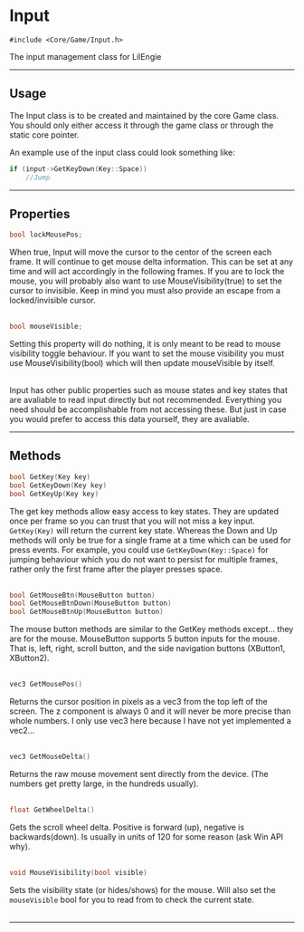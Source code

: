 # Input
`#include <Core/Game/Input.h>`

The input management class for LilEngie

---
## Usage
The Input class is to be created and maintained by the core Game class. You should only either access it through the game class or through the static core pointer. 

An example use of the input class could look something like:
```cpp
if (input->GetKeyDown(Key::Space))
	//Jump
```

---

## Properties
```cpp
bool lockMousePos;
```
When true, Input will move the cursor to the centor of the screen each frame. It will continue to get mouse delta information. This can be set at any time and will act accordingly in the following frames. If you are to lock the mouse, you will probably also want to use MouseVisibility(true) to set the cursor to invisible. Keep in mind you must also provide an escape from a locked/invisible cursor.
<br /><br />

```cpp
bool mouseVisible;
```
Setting this property will do nothing, it is only meant to be read to mouse visibility toggle behaviour. If you want to set the mouse visibility you must use MouseVisibility(bool) which will then update mouseVisible by itself.
<br /><br />

Input has other public properties such as mouse states and key states that are avaliable to read input directly but not recommended. Everything you need should be accomplishable from not accessing these. But just in case you would prefer to access this data yourself, they are avaliable.

---

## Methods
```cpp
bool GetKey(Key key)
bool GetKeyDown(Key key)
bool GetKeyUp(Key key)
```
The get key methods allow easy access to key states. They are updated once per frame so you can trust that you will not miss a key input. `GetKey(Key)` will return the current key state. Whereas the Down and Up methods will only be true for a single frame at a time which can be used for press events. For example, you could use `GetKeyDown(Key::Space)` for jumping behaviour which you do not want to persist for multiple frames, rather only the first frame after the player presses space.
<br /><br />

```cpp
bool GetMouseBtn(MouseButton button)
bool GetMouseBtnDown(MouseButton button)
bool GetMouseBtnUp(MouseButton button)
```
The mouse button methods are similar to the GetKey methods except... they are for the mouse. MouseButton supports 5 button inputs for the mouse. That is, left, right, scroll button, and the side navigation buttons (XButton1, XButton2).
<br /><br />

```cpp
vec3 GetMousePos()
```
Returns the cursor position in pixels as a vec3 from the top left of the screen. The z component is always 0 and it will never be more precise than whole numbers. I only use vec3 here because I have not yet implemented a vec2...
<br /><br />

```cpp
vec3 GetMouseDelta()
```
Returns the raw mouse movement sent directly from the device. (The numbers get pretty large, in the hundreds usually).
<br /><br />

```cpp
float GetWheelDelta()
```
Gets the scroll wheel delta. Positive is forward (up), negative is backwards(down). Is usually in units of 120 for some reason (ask Win API why). 
<br /><br />

```cpp
void MouseVisibility(bool visible)
```
Sets the visibility state (or hides/shows) for the mouse. Will also set the `mouseVisible` bool for you to read from to check the current state.
<br /><br />

---
